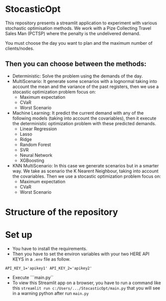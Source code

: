 # StocasticOpt

This repository presents a streamlit application to experiment with various stochastic optimisation methods. 
We work with a Pize Collecting Travel Sales Man (PCTSP) where the penalty is the undelivered demand. 

You must choose the day you want to plan and the maximum number of clients/nodes.

Then you can choose between the methods:
--
* Deterministic: Solve the problem using the demands of the day.
* MultiScenario: It generate some scenarios with a lognormal taking into account the mean and the variance of the past registers, then we use a stocastic optimization problem focus on:
    - Maximum expectation
    - CVaR
    - Worst Scenario 
* Machine Learning: It predict the current demand with any of the following models (taking into account the covariables), then it execute the deterministic optimization problem with these predicted demands.
    - Linear Regression
    - Lasso
    - Ridge
    - Random Forest
    - SVR
    - Neural Network
    - XGBoosting
* KNN MultiScenario: In this case we generate scenarios but in a smarter way. We take as scenario the K Nearent Neighbour, taking into account the covariables. Then we use a stocastic optimization problem focus on: 
    - Maximum expectation
    - CVaR
    - Worst Scenario 

# Structure of the repository

# Set up
* You have to install the requirements.
* Then you have to set the environ variables with your two HERE API KEYS in a ``.env`` file as follow. 

``
API_KEY_1='apikey1'
API_KEY_2='apikey2'
``

* Execute ```main.py``
* To view this Streamlit app on a browser, you have to run a command like this  ``streamlit run c:/Users/.../StocasticOpt/main.py`` that you will see in a warning python after run ``main.py``
